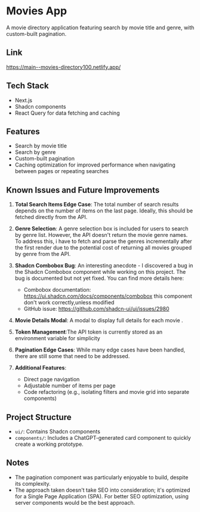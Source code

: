 # Movies App

A movie directory application featuring search by movie title and genre, with custom-built pagination.
## Link 
https://main--movies-directory100.netlify.app/

## Tech Stack

- Next.js
- Shadcn components
- React Query for data fetching and caching

## Features

- Search by movie title
- Search by genre
- Custom-built pagination
- Caching optimization for improved performance when navigating between pages or repeating searches

## Known Issues and Future Improvements

1. **Total Search Items Edge Case**: The total number of search results depends on the number of items on the last page. Ideally, this should be fetched directly from the API.

2. **Genre Selection**: A genre selection box is included for users to search by genre list. However, the API doesn't return the movie genre names. To address this, i have to fetch and parse the genres incrementally after the first render due to the potential cost of returning all movies grouped by genre from the API.

3. **Shadcn Combobox Bug**: An interesting anecdote - I discovered a bug in the Shadcn Combobox component while working on this project. The bug is documented but not yet fixed. You can find more details here:
   - Combobox documentation: https://ui.shadcn.com/docs/components/combobox  this component don't work correctly,unless modified 
   - GitHub issue: https://github.com/shadcn-ui/ui/issues/2980

4. **Movie Details Modal**: A modal to display full details for each movie .

5. **Token Management**:The API token is currently stored as an environment variable for simplicity

6. **Pagination Edge Cases**: While many edge cases have been handled, there are still some that need to be addressed.

7. **Additional Features**:
   - Direct page navigation
   - Adjustable number of items per page
   - Code refactoring (e.g., isolating filters and movie grid into separate components)

## Project Structure

- `ui/`: Contains Shadcn components
- `components/`: Includes a ChatGPT-generated card component to quickly create a working prototype.

## Notes

- The pagination component was particularly enjoyable to build, despite its complexity.
- The approach taken doesn't take SEO into consideration; it's optimized for a Single Page Application (SPA). For better SEO optimization, using server components would be the best approach.
